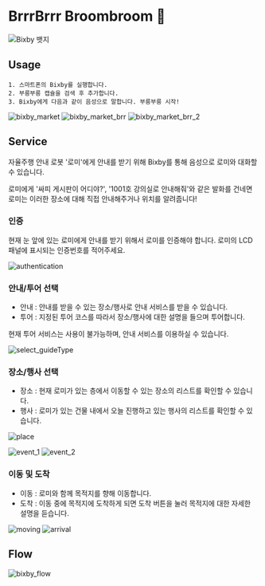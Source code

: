# BrrrBrrr Broombroom 💋

![Bixby 뱃지](https://img.shields.io/badge/Bixby-8.0.1-informational) 


## Usage

```
1. 스마트폰의 Bixby를 실행합니다.
2. 부릉부릉 캡슐을 검색 후 추가합니다.
3. Bixby에게 다음과 같이 음성으로 말합니다. 부릉부릉 시작!
```

![bixby_market](./images/bixby_market.png) ![bixby_market_brr](./images/bixby_market_brr.png) ![bixby_market_brr_2](./images/bixby_market_brr_2.png)



## Service
자율주행 안내 로봇 '로미'에게 안내를 받기 위해 Bixby를 통해 음성으로 로미와 대화할 수 있습니다.

로미에게 '싸피 게시판이 어디야?', '1001호 강의실로 안내해줘'와 같은 발화를 건네면 로미는 이러한 장소에 대해 직접 안내해주거나 위치를 알려줍니다!


### 인증
현재 눈 앞에 있는 로미에게 안내를 받기 위해서 로미를 인증해야 합니다. 로미의 LCD 패널에 표시되는 인증번호를 적어주세요.

![authentication](./images/bixby_frame/authentication.png)

### 안내/투어 선택
- 안내 : 안내를 받을 수 있는 장소/행사로 안내 서비스를 받을 수 있습니다.
- 투어 : 지정된 투어 코스를 따라서 장소/행사에 대한 설명을 들으며 투어합니다.

현재 투어 서비스는 사용이 불가능하며, 안내 서비스를 이용하실 수 있습니다.

![select_guideType](./images/bixby_frame/select_guideType.png)

### 장소/행사 선택
- 장소 : 현재 로미가 있는 층에서 이동할 수 있는 장소의 리스트를 확인할 수 있습니다.
- 행사 : 로미가 있는 건물 내에서 오늘 진행하고 있는 행사의 리스트를 확인할 수 있습니다.

![place](./images/bixby_frame/place.png)

![event_1](./images/bixby_frame/event_1.png) ![event_2](./images/bixby_frame/event_2.png)

### 이동 및 도착
- 이동 : 로미와 함께 목적지를 향해 이동합니다.
- 도착 : 이동 중에 목적지에 도착하게 되면 도착 버튼을 눌러 목적지에 대한 자세한 설명을 듣습니다.

![moving](./images/bixby_frame/moving.png) ![arrival](./images/bixby_frame/arrival.png)

## Flow

![bixby_flow](./images/bixby_flow.png)


